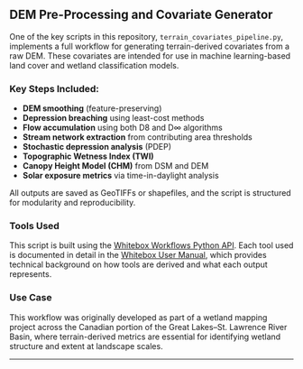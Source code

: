 
## DEM Pre-Processing and Covariate Generator
One of the key scripts in this repository, `terrain_covariates_pipeline.py`, implements a full workflow for generating terrain-derived covariates from a raw DEM. These covariates are intended for use in machine learning-based land cover and wetland classification models.

### Key Steps Included:
- **DEM smoothing** (feature-preserving)
- **Depression breaching** using least-cost methods
- **Flow accumulation** using both D8 and D∞ algorithms
- **Stream network extraction** from contributing area thresholds
- **Stochastic depression analysis** (PDEP)
- **Topographic Wetness Index (TWI)**
- **Canopy Height Model (CHM)** from DSM and DEM
- **Solar exposure metrics** via time-in-daylight analysis

All outputs are saved as GeoTIFFs or shapefiles, and the script is structured for modularity and reproducibility.

### Tools Used
This script is built using the [Whitebox Workflows Python API](https://pypi.org/project/whitebox-workflows/). Each tool used is documented in detail in the [Whitebox User Manual](https://www.whiteboxgeo.com/manual/wbw-user-manual/book/tool_help.html), which provides technical background on how tools are derived and what each output represents.

### Use Case
This workflow was originally developed as part of a wetland mapping project across the Canadian portion of the Great Lakes–St. Lawrence River Basin, where terrain-derived metrics are essential for identifying wetland structure and extent at landscape scales.

---
